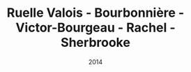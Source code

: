 ---
title: Ruelle Valois - Bourbonnière - Victor-Bourgeau - Rachel - Sherbrooke
date: '2014'
type: ruelle_verte
district: 'Rosemont'
fill: [{"lat":45.551183,"lng":-73.557009},{"lat":45.55225,"lng":-73.556435},{"lat":45.551754,"lng":-73.554863},{"lat":45.551085,"lng":-73.554938},{"lat":45.551265,"lng":-73.555834},{"lat":45.550897,"lng":-73.556086}]
---